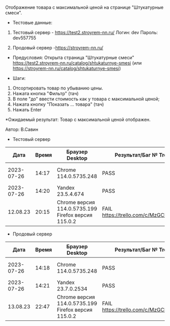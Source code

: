 Отображение товара с максимальной ценой на странице "Штукатурные смеси".

* Тестовые данные: 
1. Тестовый сервер - https://test2.stroyrem-nn.ru/
Логин: dev
Пароль: dev557755

2. Продовый сервер -https://stroyrem-nn.ru/

* Предусловия:
Открыта страница "Штукатурные смеси" https://test2.stroyrem-nn.ru/catalog/shtukaturnye-smesi (или https://stroyrem-nn.ru/catalog/shtukaturnye-smesi)

* Шаги:
1. Отсортировать товар по убыванию цены.
2. Нажата кнопка "Фильтр" (тач)
3. В поле "до" ввести стоимость как у товара с максимальной ценой;
4. Нажата кнопку "Показать ... товара" (тач)
5. Нажать Enter

*Ожидаемый результат:
Товар с максимальной ценой отображен.

Автор: В.Савин


* Тестовый сервер 

| Дата | Время | Браузер Desktop| Результат/Баг № Trello| Браузер тач| Результат/Баг № Trello| Дата релиза |Имя |
| --- | --- | --- | --- | --- | --- | --- | --- | 
|2023-07-26 | 14:17 | Chrome 114.0.5735.248 | PASS | Samsung Galaxy A50/Chrome 114.0.5735.196 | PASS | 04.07.23 | Наталья К. | 
|2023-07-26 | 14:20 | Yandex 23.5.4.674 | PASS |  |  | 04.07.23 | Наталья К. |
| 12.08.23 | 20:15 | Chrome версия 114.0.5735.199 Firefox версия 115.0.2 | FAIL https://trello.com/c/MzGCklJs/398 | Chrome версия 114.0.5735.196 MIUI 12.5.13 | FAIL https://trello.com/c/MzGCklJs/398 | 16.06.23 | Надежда |  


* Продовый сервер

| Дата | Время | Браузер Desktop| Результат/Баг № Trello| Браузер тач| Результат/Баг № Trello| Дата релиза |Имя |
| --- | --- | --- | --- | --- | --- | --- | --- | 
| 2023-07-26 | 14:18 | Chrome 114.0.5735.248 | PASS | Samsung Galaxy A50/Chrome 114.0.5735.196 | PASS | 04.07.23 | Наталья К. | 
| 2023-07-26 | 14:21 | Yandex 23.7.0.2534 | PASS |  |  | 04.07.23 | Наталья К. |
| 13.08.23 | 22:47 | Chrome версия 114.0.5735.199 Firefox версия 115.0.2 | FAIL https://trello.com/c/MzGCklJs/398 | Chrome версия 114.0.5735.196 MIUI 12.5.13 | FAIL https://trello.com/c/MzGCklJs/398 | 13.08.23 | Надежда |  